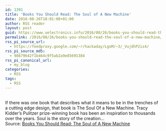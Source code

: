 ```yaml
---
id: 1391
title: 'Books You Should Read: The Soul of A New Machine'
date: 2016-08-26T18:01:00+01:00
author: RSS reader
layout: post
guid: https://www.uelectronics.info/2016/08/26/books-you-should-read-the-soul-of-a-new-machine/
permalink: /2016/08/26/books-you-should-read-the-soul-of-a-new-machine/
rss_pi_source_url:
  - https://feedproxy.google.com/~r/hackaday/LgoM/~3/_VujdhP2is4/
rss_pi_source_md5:
  - 98679642f1b464c9f5ab2a9e85691384
rss_pi_canonical_url:
  - my_blog
categories:
  - RSS
tags:
  - RSS
---
```

&#013;  
If there was one book that describes what it means to be in the trenches of a cutting edge design, that book is The Soul Of a New Machine. Tracy Kidder’s Pulitzer prize-winning book has been an inspiration to thousands over the years. Soul is the story of the creation…&#013;  
Source: <a href="https://feedproxy.google.com/~r/hackaday/LgoM/~3/_VujdhP2is4/" target="_blank">Books You Should Read: The Soul of A New Machine</a>